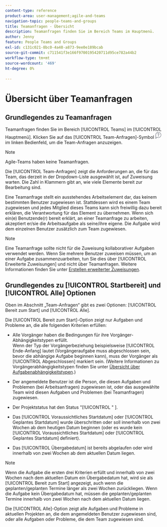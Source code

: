 ```yaml
---
content-type: reference
product-area: user-management;agile-and-teams
navigation-topic: people-teams-and-groups
title: Teamanfragen - Übersicht
description: Teamanfragen finden Sie im Bereich Teams im Hauptmenü.
author: Jenny
feature: People Teams and Groups
exl-id: c131c021-8bc0-4a48-a873-9ee0e189bcab
source-git-commit: c711541f3e166f9700195420711d95ce782a44b2
workflow-type: tm+mt
source-wordcount: '469'
ht-degree: 0%

---
```


# Übersicht über Teamanfragen

## Grundlegendes zu Teamanfragen

Teamanfragen finden Sie im Bereich [!UICONTROL Teams] im [!UICONTROL Hauptmenü]. Klicken Sie auf das [!UICONTROL Team-Anfragen]-Symbol ![Anfragesymbol](assets/request-icon.png) im linken Bedienfeld, um die Team-Anfragen anzuzeigen.

>[!NOTE]
>
>Agile-Teams haben keine Teamanfragen.

Die [!UICONTROL Team-Anfragen] zeigt die Anforderungen an, die für das Team, das derzeit in der Dropdown-Liste ausgewählt ist, auf Zuweisung warten. Die Zahl in Klammern gibt an, wie viele Elemente bereit zur Bearbeitung sind.

Eine Teamanfrage stellt ein ausstehendes Arbeitselement dar, das keinem bestimmten Benutzer zugewiesen ist. Stattdessen wird es einem Team zugewiesen und jedes Mitglied dieses Teams kann sich freiwillig dazu bereit erklären, die Verantwortung für das Element zu übernehmen. Wenn sich ein(e) Benutzende(r) bereit erklärt, an einer Teamanfrage zu arbeiten, akzeptiert er/sie die Arbeitsaufgabe als seine/ihre eigene. Die Aufgabe wird dem einzelnen Benutzer zusätzlich zum Team zugewiesen.

>[!NOTE]
>
>Eine Teamanfrage sollte nicht für die Zuweisung kollaborativer Aufgaben verwendet werden. Wenn Sie mehrere Benutzer zuweisen müssen, um an einer Aufgabe zusammenzuarbeiten, tun Sie dies über [!UICONTROL Erweiterte Zuweisungen] und nicht über Teamanfragen. Weitere Informationen finden Sie unter [Erstellen erweiterter Zuweisungen](../../manage-work/tasks/assign-tasks/create-advanced-assignments.md).

## Grundlegendes zu [!UICONTROL Startbereit] und [!UICONTROL Alle] Optionen

Oben im Abschnitt „Team-Anfragen“ gibt es zwei Optionen: [!UICONTROL Bereit zum Start] und [!UICONTROL Alle].

Die [!UICONTROL Bereit zum Start]-Option zeigt nur Aufgaben und Probleme an, die alle folgenden Kriterien erfüllen:

* Alle Vorgänger haben die Bedingungen für ihre Vorgänger-Abhängigkeitstypen erfüllt.\
  Wenn der Typ der Vorgängerbeziehung beispielsweise [!UICONTROL Ende-Anfang] lautet (Vorgängeraufgabe muss abgeschlossen sein, bevor die abhängige Aufgabe beginnen kann), muss der Vorgänger als [!UICONTROL Abgeschlossen] markiert sein. (Weitere Informationen zu Vorgängerabhängigkeitstypen finden Sie unter [Übersicht über Aufgabenabhängigkeitstypen](../../manage-work/tasks/use-prdcssrs/task-dependency-types.md).)

* Der angemeldete Benutzer ist die Person, die diesen Aufgaben und Problemen (bei Arbeitsanfragen) zugewiesen ist, oder das ausgewählte Team wird diesen Aufgaben und Problemen (bei Teamanfragen) zugewiesen.
* Der Projektstatus hat den Status &quot;[!UICONTROL &quot; ].
* Das [!UICONTROL Voraussichtliches Startdatum] oder [!UICONTROL Geplantes Startdatum] wurde überschritten oder soll innerhalb von zwei Wochen ab dem heutigen Datum beginnen (oder es wurde kein [!UICONTROL Voraussichtliches Startdatum] oder [!UICONTROL Geplantes Startdatum] definiert).
* Das [!UICONTROL Übergabedatum] ist bereits abgelaufen oder wird innerhalb von zwei Wochen ab dem aktuellen Datum liegen.

>[!NOTE]
>
>Wenn die Aufgabe die ersten drei Kriterien erfüllt und innerhalb von zwei Wochen nach dem aktuellen Datum ein Übergabedatum hat, wird sie als [!UICONTROL Bereit zum Start] angezeigt, auch wenn die geplanten/geplanten Termine länger als zwei Wochen zurückliegen. Wenn die Aufgabe kein Übergabedatum hat, müssen die geplanten/geplanten Termine innerhalb von zwei Wochen nach dem aktuellen Datum liegen.

Die [!UICONTROL Alle]-Option zeigt alle Aufgaben und Probleme in aktuellen Projekten an, die dem angemeldeten Benutzer zugewiesen sind, oder alle Aufgaben oder Probleme, die dem Team zugewiesen sind.
